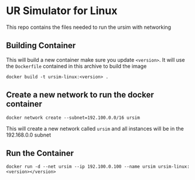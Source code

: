 # UR Simulator for Linux
This repo contains the files needed to run the ursim with networking
## Building Container
This will build a new container make sure you update `<version>`. It will use the `Dockerfile` contained in this archive to build the image 
```
docker build -t ursim-linux:<version> .
```
## Create a new network to run the docker container
```
docker network create --subnet=192.100.0.0/16 ursim
```
This will create a new network called `ursim` and all instances will be in the 192.168.0.0 subnet
## Run the Container
```
docker run -d --net ursim --ip 192.100.0.100 --name ursim ursim-linux:<version></version>
```

